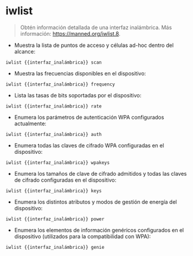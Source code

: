 # iwlist

> Obtén información detallada de una interfaz inalámbrica.
> Más información: <https://manned.org/iwlist.8>.

- Muestra la lista de puntos de acceso y células ad-hoc dentro del alcance:

`iwlist {{interfaz_inalámbrica}} scan`

- Muestra las frecuencias disponibles en el dispositivo:

`iwlist {{interfaz_inalámbrica}} frequency`

- Lista las tasas de bits soportadas por el dispositivo:

`iwlist {{interfaz_inalámbrica}} rate`

- Enumera los parámetros de autenticación WPA configurados actualmente:

`iwlist {{interfaz_inalámbrica}} auth`

- Enumera todas las claves de cifrado WPA configuradas en el dispositivo:

`iwlist {{interfaz_inalámbrica}} wpakeys`

- Enumera los tamaños de clave de cifrado admitidos y todas las claves de cifrado configuradas en el dispositivo:

`iwlist {{interfaz_inalámbrica}} keys`

- Enumera los distintos atributos y modos de gestión de energía del dispositivo:

`iwlist {{interfaz_inalámbrica}} power`

- Enumera los elementos de información genéricos configurados en el dispositivo (utilizados para la compatibilidad con WPA):

`iwlist {{interfaz_inalámbrica}} genie`
